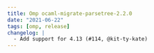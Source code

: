```yaml
---
title: Omp ocaml-migrate-parsetree-2.2.0
date: "2021-06-22"
tags: [omp, release]
changelog: |
  - Add support for 4.13 (#114, @kit-ty-kate)
---
```


